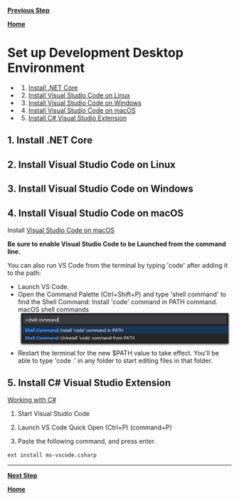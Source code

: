 [**Previous Step**](lab2-install-dotnet-core-raspberry-pi.md)

[**Home**](../../README.md)

# Set up Development Desktop Environment

<!-- vscode-markdown-toc -->
* 1. [Install .NET Core](#Install.NETCore)
* 2. [Install Visual Studio Code on Linux](#InstallVisualStudioCodeonLinux)
* 3. [Install Visual Studio Code on Windows](#InstallVisualStudioCodeonWindows)
* 4. [Install Visual Studio Code on macOS](#InstallVisualStudioCodeonmacOS)
* 5. [Install C# Visual Studio Extension](#InstallCVisualStudioExtension)

<!-- vscode-markdown-toc-config
	numbering=true
	autoSave=true
	/vscode-markdown-toc-config -->
<!-- /vscode-markdown-toc -->

##  1. <a name='Install.NETCore'></a>Install .NET Core

##  2. <a name='InstallVisualStudioCodeonLinux'></a>Install Visual Studio Code on Linux

##  3. <a name='InstallVisualStudioCodeonWindows'></a>Install Visual Studio Code on Windows

##  4. <a name='InstallVisualStudioCodeonmacOS'></a>Install Visual Studio Code on macOS

Install [Visual Studio Code on macOS](https://code.visualstudio.com/docs/setup/mac)

**Be sure to enable Visual Studio Code to be Launched from the command line.**

You can also run VS Code from the terminal by typing 'code' after adding it to the path:

* Launch VS Code.
* Open the Command Palette (Ctrl+Shift+P) and type 'shell command' to find the Shell Command: Install 'code' command in PATH command.
macOS shell commands
![](./resources/shell-command.png)
* Restart the terminal for the new $PATH value to take effect. You'll be able to type 'code .' in any folder to start editing files in that folder.

##  5. <a name='InstallCVisualStudioExtension'></a>Install C# Visual Studio Extension

[Working with C#](https://code.visualstudio.com/docs/languages/csharp)

1. Start Visual Studio Code

2. Launch VS Code Quick Open (Ctrl+P) (command+P)

3. Paste the following command, and press enter.

```bash
ext install ms-vscode.csharp
```

***

[**Next Step**](lab4-hello-world.md)

[**Home**](../../README.md)